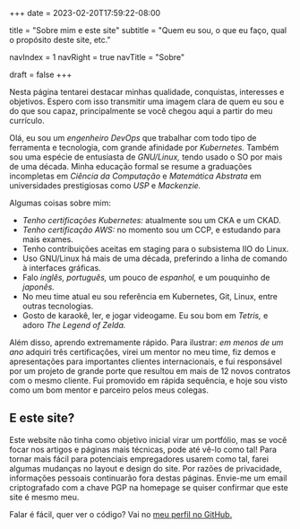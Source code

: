 +++
date  = 2023-02-20T17:59:22-08:00

title = "Sobre mim e este site"
subtitle = "Quem eu sou, o que eu faço, qual o propósito deste site, etc."

navIndex = 1
navRight = true
navTitle = "Sobre"

draft = false
+++

Nesta página tentarei destacar minhas qualidade, conquistas, interesses e
objetivos. Espero com isso transmitir uma imagem clara de quem eu sou e do que
sou capaz, principalmente se você chegou aqui a partir do meu currículo.

Olá, eu sou um _engenheiro DevOps_ que trabalhar com todo tipo de ferramenta e
tecnologia, com grande afinidade por _Kubernetes._ Também sou uma espécie de
entusiasta de _GNU/Linux,_ tendo usado o SO por mais de uma década. Minha
educação formal se resume a graduações incompletas em _Ciência da Computação_ e
_Matemática Abstrata_ em universidades prestigiosas como _USP_ e _Mackenzie._

Algumas coisas sobre mim:

- _Tenho certificações Kubernetes:_ atualmente sou um CKA e um CKAD.
- _Tenho certificação AWS:_ no momento sou um CCP, e estudando para mais
  exames.
- Tenho contribuições aceitas em staging para o subsistema IIO do Linux.
- Uso GNU/Linux há mais de uma década, preferindo a linha de comando à
  interfaces gráficas.
- Falo _inglês, português,_ um pouco de _espanhol,_ e um pouquinho de
  _japonês._
- No meu time atual eu sou referência em Kubernetes, Git, Linux, entre outras
  tecnologias.
- Gosto de karaokê, ler, e jogar videogame. Eu sou bom em _Tetris,_ e adoro
  _The Legend of Zelda._

Além disso, aprendo extremamente rápido. Para ilustrar: _em menos de um ano_
adquiri três certificações, virei um mentor no meu time, fiz demos e
apresentações para importantes clientes internacionais, e fui responsável por
um projeto de grande porte que resultou em mais de 12 novos contratos com o
mesmo cliente. Fui promovido em rápida sequência, e hoje sou visto como um bom
mentor e parceiro pelos meus colegas.

## E este site?

Este website não tinha como objetivo inicial virar um portfólio, mas se você
focar nos artigos e páginas mais técnicas, pode até vê-lo como tal! Para tornar
mais fácil para potenciais empregadores usarem como tal, farei algumas mudanças
no layout e design do site. Por razões de privacidade, informações pessoais
continuarão fora destas páginas. Envie-me um email criptografado com a chave
PGP na homepage se quiser confirmar que este site é mesmo meu.

Falar é fácil, quer ver o código? Vai no [meu perfil no GitHub.][ghprofile]

[ghprofile]: https://github.com/d3adb5
